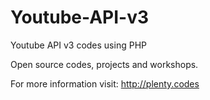 Youtube-API-v3
==============

Youtube API v3 codes using PHP

Open source codes, projects and workshops.

For more information visit:
http://plenty.codes